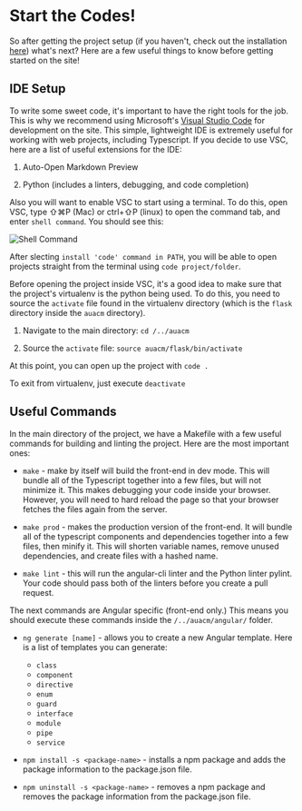 # Start the Codes!

So after getting the project setup (if you haven't, check out the installation [here](https://github.com/AuburnACM/auacm/blob/master/docs/installation.md)) what's next? Here are a few useful things to know before getting started on the site!

## IDE Setup

To write some sweet code, it's important to have the right tools for the job.
This is why we recommend using Microsoft's [Visual Studio Code](https://code.visualstudio.com/) for development on the site.
This simple, lightweight IDE is extremely useful for working with web projects, including Typescript.
If you decide to use VSC, here are a list of useful extensions for the IDE:

1. Auto-Open Markdown Preview

2. Python (includes a linters, debugging, and code completion)

Also you will want to enable VSC to start using a terminal. To do this, open VSC, type ⇧⌘P (Mac) or ctrl+⇧P (linux) to open the command tab, and enter `shell command`. You should see this:

![Shell Command](https://code.visualstudio.com/images/mac_shell-command.png)

After slecting `install 'code' command in PATH`, you will be able to open projects straight from the terminal using `code project/folder`.

Before opening the project inside VSC, it's a good idea to make sure that the project's virtualenv is the python being used. To do this, you need to source the `activate` file found in the virtualenv directory (which is the `flask` directory inside the `auacm` directory).

1. Navigate to the main directory: `cd /../auacm`

2. Source the `activate` file: `source auacm/flask/bin/activate`

At this point, you can open up the project with `code .`

To exit from virtualenv, just execute `deactivate`

## Useful Commands

In the main directory of the project, we have a Makefile with a few useful commands for building and linting the project. Here are the most important ones:

* `make` - make by itself will build the front-end in dev mode. This will bundle all of the Typescript together into a few files, but will not minimize it. This makes debugging your code inside your browser. However, you will need to hard reload the page so that your browser fetches the files again from the server.

* `make prod` - makes the production version of the front-end. It will bundle all of the typescript components and dependencies together into a few files, then minify it. This will shorten variable names, remove unused dependencies, and create files with a hashed name.

* `make lint` - this will run the angular-cli linter and the Python linter pylint. Your code should pass both of the linters before you create a pull request.

The next commands are Angular specific (front-end only.) This means you should execute these commands inside the `/../auacm/angular/` folder.

* `ng generate [name]` - allows you to create a new Angular template. Here is a list of templates you can generate:

   * `class`
   * `component`
   * `directive`
   * `enum`
   * `guard`
   * `interface`
   * `module`
   * `pipe`
   * `service`

* `npm install -s <package-name>` - installs a npm package and adds the package information to the package.json file.

* `npm uninstall -s <package-name>` - removes a npm package and removes the package information from the package.json file.
